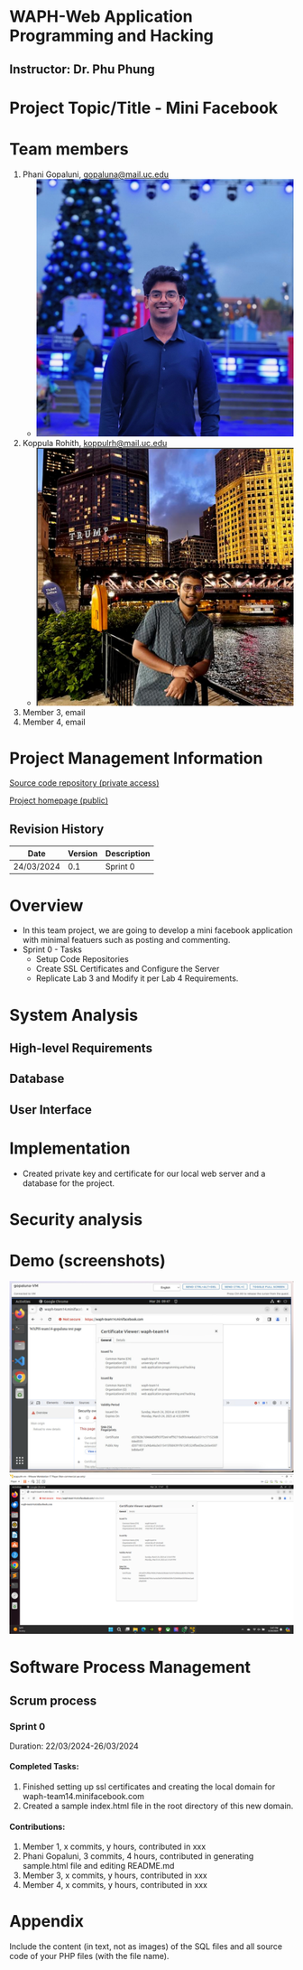 
# WAPH-Web Application Programming and Hacking

## Instructor: Dr. Phu Phung

# Project Topic/Title - Mini Facebook

# Team members

1. Phani Gopaluni, gopaluna@mail.uc.edu
    * ![Phani's Headshot](phani_headshot.jpeg)
2. Koppula Rohith, koppulrh@mail.uc.edu
   * ![rohith's Headshot](head.png)
4. Member 3, email
5. Member 4, email

# Project Management Information

[Source code repository (private access)](https://github.com/waph-team14/waph-teamproject)

[Project homepage (public)](https://github.com/waph-team14/waph-team14.github.io)

## Revision History
|Date       |Version    |Description    |
|-----------|-----------|---------------|
|24/03/2024 |0.1        |Sprint 0       |

# Overview
* In this team project, we are going to develop a mini facebook application with minimal featuers such as posting and commenting.
* Sprint 0 - Tasks
    * Setup Code Repositories
    * Create SSL Certificates and Configure the Server
    * Replicate Lab 3 and Modify it per Lab 4 Requirements.

# System Analysis

## High-level Requirements

## Database 

## User Interface

# Implementation
* Created private key and certificate for our local web server and a database for the project.

# Security analysis

# Demo (screenshots)
![gopaluna-sprint-0](gopaluna-sprint-0.png)
![koppulrh-sprint-0](koppulrh-sprint-0.png)

# Software Process Management

## Scrum process

### Sprint 0
Duration: 22/03/2024-26/03/2024

#### Completed Tasks: 
1. Finished setting up ssl certificates and creating the local domain for waph-team14.minifacebook.com
2. Created a sample index.html file in the root directory of this new domain.

#### Contributions: 
1. Member 1, x commits, y hours, contributed in xxx
2. Phani Gopaluni, 3 commits, 4 hours, contributed in generating sample.html file and editing README.md
3. Member 3, x commits, y hours, contributed in xxx
4. Member 4, x commits, y hours, contributed in xxx


# Appendix

Include the content (in text, not as images) of the SQL files and all source code of your PHP files (with the file name). 
